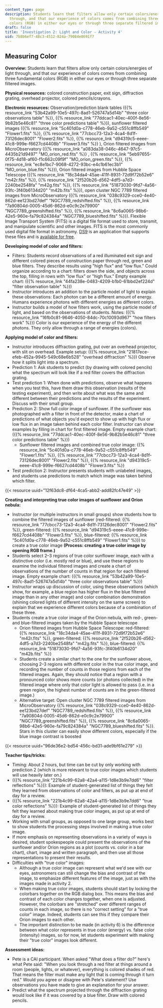 ```yaml
---
content_type: page
description: Students learn that filters allow only certain colors/energies of light
  through, and that our experience of colors comes from combining three fundamental
  colors (RGB) in either our eyes or through three separate filtered images.
draft: false
title: 'Investigation 2: Light and Color - Activity 4'
uid: 7b8b6ef7-48c3-4512-824a-79084e0691f7
---
```

## **Measuring Color**

**Overview:** Students learn that filters allow only certain colors/energies of light through, and that our experience of colors comes from combining three fundamental colors (RGB) in either our eyes or through three separate filtered images.

**Physical resources:** colored construction paper, exit sign, diffraction grating, overhead projector, colored pencils/crayons.

**Electronic resources:** Observation/prediction blank tables ({{% resource_link "53b42a99-10e5-497c-8ad1-526747a5d14b" "three color observations table" %}}, {{% resource_link "77ddcac1-40ec-400f-8e56-9b82b5e46c81" "three color predictions table" %}}), sunflower filtered images ({{% resource_link "5c401d0a-c778-46eb-9a52-c551c8ffb549" "Flower1.fits" %}}, {{% resource_link "77cbcc73-12a3-4ca4-8d1f-73126dec8001" "Flower2.fits" %}}, {{% resource_link "d94319c5-eeee-41c8-999e-f6627cd4408b" "Flower3.fits" %}} ), Orion filtered images from MicroObservatory ({{% resource_link "a083da38-046c-4647-97c5-4435b21d9497" "MO\_orion\_red.fits" %}} , {{% resource_link "5eb97655-0f75-4d18-af60-f1c662c09f9f" "MO\_orion\_green.fits" %}}, {{% resource_link "ec8e1bc7-9068-4272-93bc-e4c1b61ec3b1" "MO\_orion\_blue.fits" %}}), Orion filtered images from Hubble Space Telescope ({{% resource_link "18c34da4-45ae-411f-8931-72d9f72b52e6" "m42r.fits" %}}, {{% resource_link "2f520b26-d562-4df5-a7d3-2240be2548fa" "m42g.fits" %}}, {{% resource_link "51873030-9fd7-4a56-93fc-3f40b6134d20" "m42b.fits" %}}), open cluster NGC 7789 filtered images from MicroObservatory ({{% resource_link "038c9329-cce0-4e40-862d-ee123bd27def" "NGC7789\_redshifted.fits" %}}, {{% resource_link "7a90804d-0005-45d6-862d-e0c9c2e79900" "NGC7789\_greenshifted.fits" %}}, {{% resource_link "8c6a0065-98b6-42e5-960e-fa79c824384a" "NGC7789\_blueshifted.fits" %}}). Flexible Image Transport System (FITS) is a digital file format used to store, transmit, and manipulate scientific and other images. FITS is the most commonly used digital file format in astronomy. [DS9](http://hea-www.harvard.edu/RD/ds9/) is an application that supports these files and is [available for free](http://hea-www.harvard.edu/RD/ds9/).

**Developing model of color and filters:**

- Filters: Students record observations of a red illuminated exit sign and different colored pieces of construction paper through red, green and blue filters. They describe results using "high flux" and "low flux." Could organize according to a chart: filters down the side, and objects across the top, filling in rows with "low flux" or "high flux." Empty example chart: ({{% resource_link "44fa238e-0483-4209-b1b0-61bbd2ef224d" "filter observation table" %}})
- Instructor introduces an addition to the particle model of light to explain these observations: Each photon can be a different amount of energy. Humans experience photons with different energies as different colors.
- Instructor builds a model of how filters work, using the particle model of light, and based on the observations of students. Notes: ({{% resource_link "16fb0c81-9646-4050-84dc-70c10093d967" "how filters work" %}}) Color is our experience of the energy of the different photons. They only allow through a range of energies (colors).

**Applying model of color and filters:**

- Instructor introduces diffraction grating, put over an overhead projector, with slit on overhead. Example setup: ({{% resource_link "21817ece-efeb-452a-9945-549c68e6b528" "overhead diffraction" %}}) Observe how it splits light into a spectrum.
- Prediction 1: Ask students to predict (by drawing with colored pencils) what the spectrum will look like if a red filter covers the diffraction grating.
- Test prediction 1: When done with predictions, observe what happens when you test this, have them draw this observation (results of the testing experiment), and then write about what was the same and different between their predictions and the results of the experiment. Discuss with their small group.
- Prediction 2: Show full color image of sunflower. If the sunflower was photographed with a filter in front of the detector, make a chart of predictions of what objects you'd expect to show up with high flux or low flux in an image taken behind each color filter. Instructor can show examples by filling in chart for first filtered image. Empty example chart: ({{% resource_link "77ddcac1-40ec-400f-8e56-9b82b5e46c81" "three color predictions table" %}})
    - Sunflower filtered images and combined true color image: {{% resource_link "5c401d0a-c778-46eb-9a52-c551c8ffb549" "Flower1.fits" %}}, {{% resource_link "77cbcc73-12a3-4ca4-8d1f-73126dec8001" "Flower2.fits" %}}, {{% resource_link "d94319c5-eeee-41c8-999e-f6627cd4408b" "Flower3.fits" %}}
- Test prediction 2: Instructor presents students with unlabeled images, and students use predictions to match which image was taken behind which filter.

{{< resource uuid="12f63dc8-df64-4ca5-abb2-add82fc47e49" >}}

**Creating and interpreting true color images of sunflower and Orion nebula:**

- Instructor (or multiple instructors in small groups) show students how to combine the filtered images of sunflower (red-filtered: {{% resource_link "77cbcc73-12a3-4ca4-8d1f-73126dec8001" "Flower2.fits" %}}, green-filtered: {{% resource_link "d94319c5-eeee-41c8-999e-f6627cd4408b" "Flower3.fits" %}}, blue-filtered: {{% resource_link "5c401d0a-c778-46eb-9a52-c551c8ffb549" "Flower1.fits" %}}) to create a true color image **(Process: creating a true color image by opening RGB frame.)**
- Students select 2–3 regions of true color sunflower image, each with a distinctive color (i.e. mostly red or blue), and use these regions to examine the individual filtered images and create a chart of observations of the number of counts in that region for each filtered image. Empty example chart: ({{% resource_link "53b42a99-10e5-497c-8ad1-526747a5d14b" "three color observations table" %}})
- Instructor wraps up discussion of color, using these observations (which show, for example, a blue region has higher flux in the blue filtered image than in any other image) and color combination demonstration (shining colored lights of different intensity on the same screen) to explain that we experience different colors because of a combination of these three.
- Students create a true color image of the Orion nebula, with red-, green- and blue-filtered images taken by the Hubble Space telescope
    - Orion filtered images from Hubble Space Telescope: red-filtered: {{% resource_link "18c34da4-45ae-411f-8931-72d9f72b52e6" "m42r.fits" %}}, green-filtered: {{% resource_link "2f520b26-d562-4df5-a7d3-2240be2548fa" "m42g.fits" %}}, blue-filtered: {{% resource_link "51873030-9fd7-4a56-93fc-3f40b6134d20" "m42b.fits" %}}
    - Students create a similar chart to the one for the sunflower above, choosing 2–3 regions with different color in the true color image, and recording the number of counts in those regions from each of the filtered images. Again, they should notice that a region with a pronounced color shows more counts (or photons collected) in the filtered image where only that color light is allowed to pass (i.e. in a green region, the highest number of counts are in the green-filtered image.)
    - Alternative target: Open cluster NGC 7789 filtered images from MicroObservatory {{% resource_link "038c9329-cce0-4e40-862d-ee123bd27def" "NGC7789\_redshifted.fits" %}}, {{% resource_link "7a90804d-0005-45d6-862d-e0c9c2e79900" "NGC7789\_greenshifted.fits" %}}, {{% resource_link "8c6a0065-98b6-42e5-960e-fa79c824384a" "NGC7789\_blueshifted.fits" %}}. Stars in this cluster can easily show different colors, especially if the blue image contrast is boosted

{{< resource uuid="96de36e2-bd54-456c-bd31-ade9bf61e279" >}}

**Teacher tips/tricks:**

- Timing: About 2 hours, but time can be cut by only working with prediction 2 (which is more relevant to true color images which students will use heavily later on.)
- ({{% resource_link "221b4c99-62a8-42a4-a115-1d8e3b9e7dd6" "filter reflections" %}}): Example of student-generated list of things they felt they learned from observations of color and filters, as put up at end of day for a review.
- ({{% resource_link "221b4c99-62a8-42a4-a115-1d8e3b9e7dd6" "true color reflections" %}}): Example of student-generated list of things they felt they learned about making true color images, as put up at end of day for a review.
- Working with small groups, as opposed to one large group, works best to show students the processing steps involved in making a true color image.
- If more emphasis on representing observations in a variety of ways is desired, student spokespeople could present the observations of the sunflower and/or Orion regions as a plot (counts vs. color in a bar chart), chart, image and written paragraph, and then use all those representations to present their results.
- Difficulties with "true color" images:
    - Although a true color image can represent what we'd see with our eyes, astronomers can still change the bias and contrast of the image, to emphasize different features of the image, just as with the images made in activity 2.
    - When making true color images, students should start by locking the colorbars together on the RGB dialog box. This means the bias and contrast of each color changes together, when one is adjusted. However, the colorbars are "stretched" over different ranges of counts in each image, so there is no "correct setting" for a "true color" image. Indeed, students can see this if they compare their Orion images to each other.
    - The important distinction to be made (in activity 6) is the difference between what color represents in true color (energy) vs. false color (intensity) images, so for now, let students experiment with making their "true color" images look different.

**Assessment ideas:**

- Pete is a CAI participant. When asked "What does a filter do?" here's what Pete said: "When you look through a red filter at things around a room (people, lights, or whatever), everything is colored shades of red. That means the filter must make any light that is coming through it turn red." Would you agree or disagree with Pete's statement? Use observations you have made to give an explanation for your answer.
- Predict what the spectrum projected through the diffraction grating would look like if it was covered by a blue filter. Draw with colored pencils.